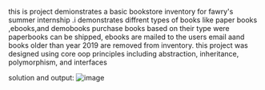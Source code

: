 this is project demionstrates a basic bookstore inventory for fawry's summer internship .i demonstrates diffrent types of books like paper books ,ebooks,and demobooks
purchase books based on their type were paperbooks can be shipped,  ebooks are mailed to the users email aand books older than year 2019 are removed from inventory.
this project was designed using core oop principles including abstraction, inheritance, polymorphism, and interfaces



solution  and output:
![image](https://github.com/user-attachments/assets/5bdb852c-d330-47f9-bcdb-dd56078460f0)





